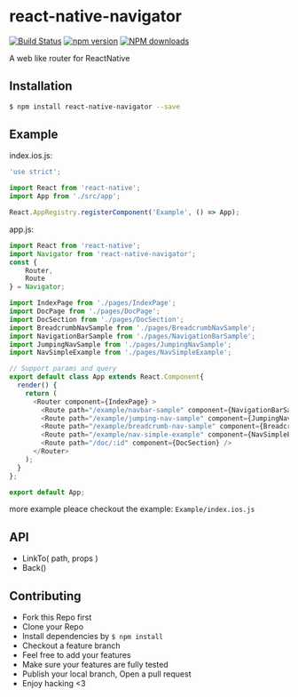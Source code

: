 # react-native-navigator
[![Build Status](https://travis-ci.org/thewei/react-native-navigator.svg?branch=master)](https://travis-ci.org/thewei/react-native-navigator)
[![npm version](https://badge.fury.io/js/react-native-navigator.svg)](http://badge.fury.io/js/react-native-navigator)
[![NPM downloads](http://img.shields.io/npm/dm/react-native-navigator.svg?style=flat-square)](https://npmjs.org/package/react-native-navigator)

A web like router for ReactNative

## Installation

```bash
$ npm install react-native-navigator --save
```

## Example

index.ios.js:
```javascript
'use strict';

import React from 'react-native';
import App from './src/app';

React.AppRegistry.registerComponent('Example', () => App);
```

app.js:
```javascript
import React from 'react-native';
import Navigator from 'react-native-navigator';
const {
	Router,
	Route
} = Navigator;

import IndexPage from './pages/IndexPage';
import DocPage from './pages/DocPage';
import DocSection from './pages/DocSection';
import BreadcrumbNavSample from './pages/BreadcrumbNavSample';
import NavigationBarSample from './pages/NavigationBarSample';
import JumpingNavSample from './pages/JumpingNavSample';
import NavSimpleExample from './pages/NavSimpleExample';

// Support params and query
export default class App extends React.Component{
  render() {
    return (
      <Router component={IndexPage} >
      	<Route path="/example/navbar-sample" component={NavigationBarSample} />
      	<Route path="/example/jumping-nav-sample" component={JumpingNavSample} />
      	<Route path="/example/breadcrumb-nav-sample" component={BreadcrumbNavSample} />
      	<Route path="/example/nav-simple-example" component={NavSimpleExample} />
      	<Route path="/doc/:id" component={DocSection} />
      </Router>
    );
  }
};

export default App;
```
more example pleace checkout the example: `Example/index.ios.js`

## API
- LinkTo( path, props )
- Back()

## Contributing
- Fork this Repo first
- Clone your Repo
- Install dependencies by `$ npm install`
- Checkout a feature branch
- Feel free to add your features
- Make sure your features are fully tested
- Publish your local branch, Open a pull request
- Enjoy hacking <3
